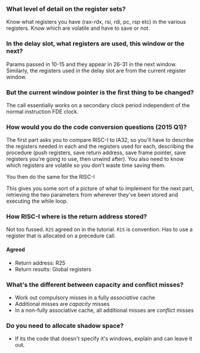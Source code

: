 ### What level of detail on the register sets?

Know what registers you have (rax-rdx, rsi, rdi, pc, rsp etc) in the various registers. Know which are volatile and have to save or not.

### In the delay slot, what registers are used, this window or the next?

Params passed in 10-15 and they appear in 26-31 in the next window. Similarly, the registers used in the delay slot are from the current register window.

### But the current window pointer is the first thing to be changed?

The call essentially works on a secondary clock period independent of the normal instruction FDE clock.

### How would you do the code conversion questions (2015 Q1)?

The first part asks you to compare RISC-I to IA32, so you'll have to describe the registers needed in each and the registers used for each, describing the procedure (push registers, save return address, save frame pointer, save registers you're going to use, then unwind after). You also need to know which registers are volatile so you don't waste time saving them.

You then do the same for the RISC-I

This gives you some sort of a picture of what to implement for the next part, retrieving the two parameters from wherever they've been stored and executing the while loop.

### How RISC-I where is the return address stored?

Not too fussed. `R25` agreed on in the tutorial. `R15` is convention. Has to use a register that is allocated on a precedure call.

#### Agreed

- Return address: R25
- Return results: Global registers

### What's the different between capacity and conflict misses?

- Work out compulsory misses in a fully *associative* cache
- Additional misses are *capacity* misses
- In a non-fully associative cache, all additional misses are *conflict* misses

### Do you need to allocate shadow space?

- If its the code that doesn't specify it's windows, explain and can leave it out.
